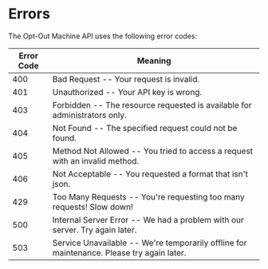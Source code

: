 # Errors

The Opt-Out Machine API uses the following error codes:


Error Code | Meaning
---------- | -------
400 | Bad Request -- Your request is invalid.
401 | Unauthorized -- Your API key is wrong.
403 | Forbidden -- The resource requested is available for administrators only.
404 | Not Found -- The specified request could not be found.
405 | Method Not Allowed -- You tried to access a request with an invalid method.
406 | Not Acceptable -- You requested a format that isn't json.
429 | Too Many Requests -- You're requesting too many requests! Slow down!
500 | Internal Server Error -- We had a problem with our server. Try again later.
503 | Service Unavailable -- We're temporarily offline for maintenance. Please try again later.
